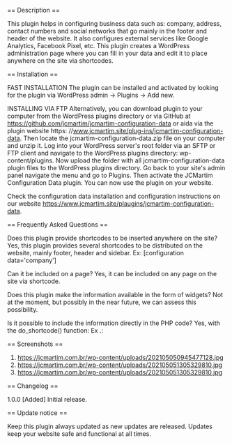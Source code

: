 == Description ==

This plugin helps in configuring business data such as: company, address, contact numbers and social networks that go mainly in the footer and header of the website. It also configures external services like Google Analytics, Facebook Pixel, etc. This plugin creates a WordPress administration page where you can fill in your data and edit it to place anywhere on the site via shortcodes.

== Installation ==

FAST INSTALLATION
The plugin can be installed and activated by looking for the plugin via WordPress admin → Plugins → Add new.

INSTALLING VIA FTP
Alternatively, you can download plugin to your computer from the WordPress plugins directory or via GitHub at https://github.com/jcmartim/jcmartim-configuration-data or aida via the plugin website https: //www.jcmartim.site/plug-ins/jcmartim-configuration-data.
Then locate the jcmartim-configuration-data.zip file on your computer and unzip it.
Log into your WordPress server's root folder via an SFTP or FTP client and navigate to the WordPress plugins directory: wp-content/plugins.
Now upload the folder with all jcmartim-configuration-data plugin files to the WordPress plugins directory.
Go back to your site's admin panel navigate the menu and go to Plugins. Then activate the JCMartim Configuration Data plugin. You can now use the plugin on your website.

Check the configuration data installation and configuration instructions on our website https://www.jcmartim.site/plaugins/jcmartim-configuration-data.

== Frequently Asked Questions ==

Does this plugin provide shortcodes to be inserted anywhere on the site?
Yes, this plugin provides several shortcodes to be distributed on the website, mainly footer, header and sidebar. Ex: [configuration data='company']

Can it be included on a page?
Yes, it can be included on any page on the site via shortcode.

Does this plugin make the information available in the form of widgets?
Not at the moment, but possibly in the near future, we can assess this possibility.

Is it possible to include the information directly in the PHP code?
Yes, with the do_shortcode() function: Ex .: <?php echo do_shortcode('[configuration data='company']'); ?>

== Screenshots ==

1. https://jcmartim.com.br/wp-content/uploads/202105050945477128.jpg
2. https://jcmartim.com.br/wp-content/uploads/202105051305329810.jpg
3. https://jcmartim.com.br/wp-content/uploads/202105051305329810.jpg

== Changelog ==

1.0.0
[Added] Initial release.

== Update notice ==

Keep this plugin always updated as new updates are released. Updates keep your website safe and functional at all times.
